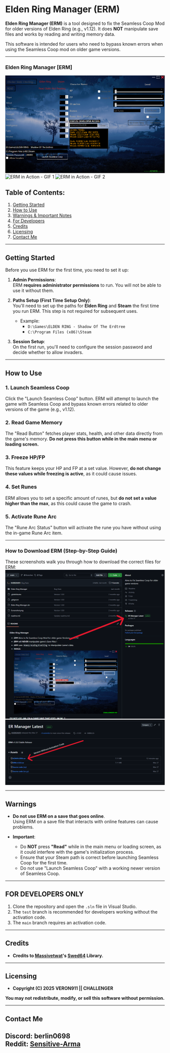 # Elden Ring Manager (ERM)

**Elden Ring Manager (ERM)** is a tool designed to fix the Seamless Coop Mod for older versions of Elden Ring (e.g., v1.12). It does **NOT** manipulate save files and works by reading and writing memory data.

This software is intended for users who need to bypass known errors when using the Seamless Coop mod on older game versions.

---
### **Elden Ring Manager [ERM]**
![Elden Ring Manager](Screenshot.png)
![ERM in Action - GIF 1](GIF1.gif) ![ERM in Action - GIF 2](GIF2.gif)

## Table of Contents:
1. [Getting Started](#getting-started)
2. [How to Use](#how-to-use)
3. [Warnings & Important Notes](#warnings)
4. [For Developers](#FOR-DEVELOPERS-ONLY)
5. [Credits](#Credits)
6. [Licensing](#licensing)
7. [Contact Me](#contact-me)

---
## Getting Started

Before you use ERM for the first time, you need to set it up:

1. **Admin Permissions**:  
   ERM **requires administrator permissions** to run. You will not be able to use it without them.

2. **Paths Setup (First Time Setup Only)**:  
You'll need to set up the paths for **Elden Ring** and **Steam** the first time you run ERM. This step is not required for subsequent uses.

   - Example:
     - `D:\Games\ELDEN RING - Shadow Of The Erdtree`
     - `C:\Program Files (x86)\Steam`

3. **Session Setup**:  
   On the first run, you'll need to configure the session password and decide whether to allow invaders.

---

## How to Use

### 1. **Launch Seamless Coop**  
   Click the "Launch Seamless Coop" button. ERM will attempt to launch the game with Seamless Coop and bypass known errors related to older versions of the game (e.g., v1.12).


### 2. **Read Game Memory**  
   The "Read Button" fetches player stats, health, and other data directly from the game's memory. **Do not press this button while in the main menu or loading screen.**

### 3. **Freeze HP/FP**  
   This feature keeps your HP and FP at a set value. However, **do not change these values while freezing is active**, as it could cause issues.

### 4. **Set Runes**  
   ERM allows you to set a specific amount of runes, but **do not set a value higher than the max**, as this could cause the game to crash.

### 5. **Activate Rune Arc**  
   The "Rune Arc Status" button will activate the rune you have without using the in-game Rune Arc item.

---
### **How to Download ERM (Step-by-Step Guide)**
   These screenshots walk you through how to download the correct files for ERM:
   ![How to Download ERM - Step 1](Screenshot2.PNG)
   ![How to Download ERM - Step 2](Screenshot3.PNG)



---

## Warnings

- **Do not use ERM on a save that goes online**.  
   Using ERM on a save file that interacts with online features can cause problems.
  
- **Important**:  
   - Do **NOT** press **"Read"** while in the main menu or loading screen, as it could interfere with the game's initialization process.
   - Ensure that your Steam path is correct before launching Seamless Coop for the first time.
   - Do not use "Launch Seamless Coop" with a working newer version of Seamless Coop.

---

## FOR DEVELOPERS ONLY

1. Clone the repository and open the `.sln` file in Visual Studio.
2. The `test` branch is recommended for developers working without the activation code.
3. The `main` branch requires an activation code.

---

## Credits

- **Credits to [Massivetwat](https://github.com/Massivetwat)'s [Swed64](https://github.com/Massivetwat/Swed64) Library.**
---
## Licensing
- **Copyright (C) 2025 VERON911 || CHALLENGER**

**You may not redistribute, modify, or sell this software without permission.**

---
## Contact Me
**Discord**: berlin0698  
**Reddit**: [Sensitive-Arma](https://www.reddit.com/user/Sensitive-Arma/)
---